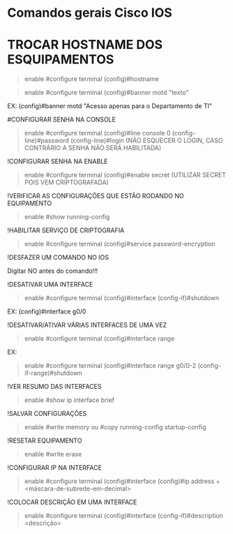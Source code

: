 # Comandos gerais Cisco IOS 



# TROCAR HOSTNAME DOS ESQUIPAMENTOS

>enable
#configure terminal 
(config)#hostname <hostname> 


	

>enable
#configure terminal 
(config)#banner motd "texto"

EX: (config)#banner motd "Acesso apenas para o Departamento de TI" 
  
  


#CONFIGURAR SENHA NA CONSOLE 


>enable
#configure terminal
(config)#line console 0
(config-line)#password <senha>
(config-line)#login (NÃO ESQUECER O LOGIN, CASO CONTRÁRIO A SENHA NÃO SERÁ HABILITADA) 


  
  
!CONFIGURAR SENHA NA ENABLE 


>enable
#configure terminal 
(config)#enable secret (UTILIZAR SECRET POIS VEM CRIPTOGRAFADA) 
  
  


  
!VERIFICAR AS CONFIGURAÇÕES QUE ESTÃO RODANDO NO EQUIPAMENTO 


>enable 
#show running-config 


!HABILITAR SERVIÇO DE CRIPTOGRAFIA 

>enable
#configure terminal
(config)#service password-encryption 


!DESFAZER UM COMANDO NO IOS 

Digitar NO antes do comando!!! 


!DESATIVAR UMA INTERFACE 

>enable
#configure terminal
(config)#interface <nomenclatura-da-interface>
(config-if)#shutdown 

EX: (config)#interface g0/0 


!DESATIVAR/ATIVAR VÁRIAS INTERFACES DE UMA VEZ 

>enable
#configure terminal
(config)#interface range <intervalo> 

EX: 
>enable
#configure terminal
(config)#interface range g0/0-2 
(config-if-range)#shutdown 



!VER RESUMO DAS INTERFACES 

>enable
#show ip interface brief 


!SALVAR CONFIGURAÇÕES 

>enable
#write memory 
ou 
#copy running-config startup-config 


!RESETAR EQUIPAMENTO 

>enable 
#write erase 



!CONFIGURAR IP NA INTERFACE 


>enable
#configure terminal
(config)#interface <nome-da-interface> 
(config)#ip address <ip> + <máscara-de-subrede-em-decimal> 



	

	
	
!COLOCAR DESCRIÇÃO EM UMA INTERFACE 

>enable 
#configure terminal 
(config)#interface <nome> 
(config-if)#description <descrição> 
  
  
  
  
  
  
